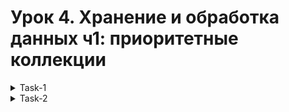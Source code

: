 # Урок 4. Хранение и обработка данных ч1: приоритетные коллекции

<details>
   <summary>
   Task-1
   </summary>
        Реализовать консольное приложение, которое:

        Принимает от пользователя и “запоминает” строки.
        Если введено print, выводит строки так, 
        чтобы последняя введенная была первой в списке, а первая - последней.  
        Если введено revert, удаляет предыдущую введенную строку из памяти.
</details>


<details>
   <summary>
      Task-2
   </summary>
        Пусть дан LinkedList с несколькими элементами. 
        Реализуйте метод, который вернет “перевернутый” список.
</details>
